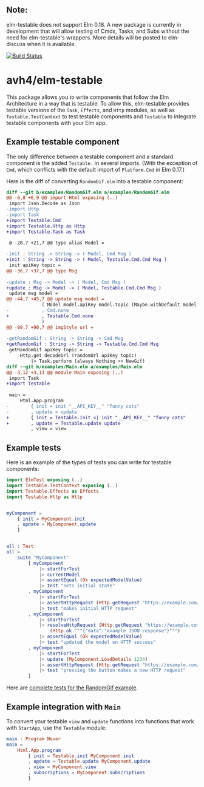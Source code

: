 ## Note:

elm-testable does not support Elm 0.18.  A new package is currently in development that will allow testing of Cmds, Tasks, and Subs without the need for elm-testable's wrappers.  More details will be posted to elm-discuss when it is available.

[![Build Status](https://travis-ci.org/avh4/elm-testable.svg?branch=master)](https://travis-ci.org/avh4/elm-testable)

# avh4/elm-testable

This package allows you to write components that follow the Elm Architecture in a way that is testable.
To allow this, elm-testable provides testable versions of the `Task`, `Effects`, and `Http` modules,
as well as `Testable.TestContext` to test testable components and `Testable` to integrate testable components with your Elm app.


## Example testable component

The only difference between a testable component and a standard component is the added `Testable.` in several imports.  (With the exception of `Cmd`, which conflicts with the default import of `Platform.Cmd` in Elm 0.17.)

Here is the diff of converting `RandomGif.elm` into a testable component:

```diff
diff --git b/examples/RandomGif.elm a/examples/RandomGif.elm
@@ -6,8 +6,9 @@ import Html exposing (..)
 import Json.Decode as Json
-import Http
-import Task
+import Testable.Cmd
+import Testable.Http as Http
+import Testable.Task as Task
 
 @ -20,7 +21,7 @@ type alias Model =

-init : String -> String -> ( Model, Cmd Msg )
+init : String -> String -> ( Model, Testable.Cmd.Cmd Msg )
 init apiKey topic =
@@ -36,7 +37,7 @@ type Msg
 
-update : Msg -> Model -> ( Model, Cmd Msg )
+update : Msg -> Model -> ( Model, Testable.Cmd.Cmd Msg )
 update msg model =
@@ -44,7 +45,7 @@ update msg model =
             ( Model model.apiKey model.topic (Maybe.withDefault model.gifUrl maybeUrl)
-            , Cmd.none
+            , Testable.Cmd.none
             )
@@ -89,7 +90,7 @@ imgStyle url =
 
-getRandomGif : String -> String -> Cmd Msg
+getRandomGif : String -> String -> Testable.Cmd.Cmd Msg
 getRandomGif apiKey topic =
     Http.get decodeUrl (randomUrl apiKey topic)
         |> Task.perform (always Nothing >> NewGif)
diff --git b/examples/Main.elm a/examples/Main.elm
@@ -3,12 +3,13 @@ module Main exposing (..)
 import Task
+import Testable
 
 main =
     Html.App.program
-        { init = init "__API_KEY__" "funny cats"
-        , update = update
+        { init = Testable.init <| init "__API_KEY__" "funny cats"
+        , update = Testable.update update
         , view = view
```


## Example tests

Here is an example of the types of tests you can write for testable components:

```elm
import ElmTest exposing (..)
import Testable.TestContext exposing (..)
import Testable.Effects as Effects
import Testable.Http as Http


myComponent =
    { init = MyComponent.init
    , update = MyComponent.update
    }


all : Test
all =
    suite "MyComponent"
        [ myComponent
            |> startForTest
            |> currentModel
            |> assertEqual (Ok expectedModelValue)
            |> test "sets initial state"
        , myComponent
            |> startForTest
            |> assertHttpRequest (Http.getRequest "https://example.com/myResource")
            |> test "makes initial HTTP request"
        , myComponent
            |> startForTest
            |> resolveHttpRequest (Http.getRequest "https://example.com/myResource")
                (Http.ok """{"data":"example JSON response"}""")
            |> assertEqual (Ok expectedModelValue)
            |> test "updated the model on HTTP success"
        , myComponent
            |> startForTest
            |> update (MyComponent.LoadDetails 1234)
            |> assertHttpRequest (Http.getRequest "https://example.com/myResource/1234")
            |> test "pressing the button makes a new HTTP request"
        ]
```

Here are [complete tests for the RandomGif example](https://github.com/avh4/elm-testable/blob/master/examples/tests/RandomGifTests.elm).


## Example integration with `Main`

To convert your testable `view` and `update` functions into functions that work with `StartApp`, use the `Testable` module:

```elm
main : Program Never
main =
    Html.App.program
        { init = Testable.init MyComponent.init
        , update = Testable.update MyComponent.update
        , view = MyComponent.view
        , subscriptions = MyComponent.subscriptions
        }
```
